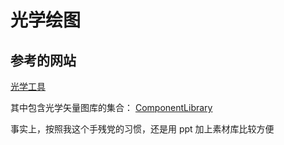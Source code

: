 # 光学绘图

## 参考的网站

[光学工具](https://faster-than-light.net/optics_tools)

其中包含光学矢量图库的集合：
[ComponentLibrary](https://www.gwoptics.org/ComponentLibrary/)

事实上，按照我这个手残党的习惯，还是用 ppt 加上素材库比较方便
